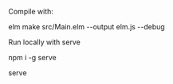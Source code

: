Compile with:

elm make src/Main.elm --output elm.js --debug

Run locally with serve

npm i -g serve

serve